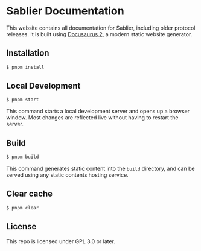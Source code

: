 # Sablier Documentation

This website contains all documentation for Sablier, including older protocol releases. It is built using
[Docusaurus 2](https://v2.docusaurus.io/), a modern static website generator.

## Installation

```sh
$ pnpm install
```

## Local Development

```sh
$ pnpm start
```

This command starts a local development server and opens up a browser window. Most changes are reflected live without
having to restart the server.

## Build

```sh
$ pnpm build
```

This command generates static content into the `build` directory, and can be served using any static contents hosting
service.

## Clear cache

```sh
$ pnpm clear
```

## License

This repo is licensed under GPL 3.0 or later.
